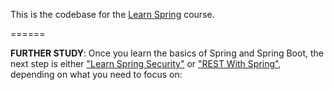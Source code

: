 
This is the codebase for the [Learn Spring](https://www.baeldung.com/learn-spring-course#master-class) course. 

======

**FURTHER STUDY**: Once you learn the basics of Spring and Spring Boot, the next step is either ["Learn Spring Security"](https://bit.ly/github-lss) or ["REST With Spring"](https://bit.ly/github-rws), depending on what you need to focus on: 

